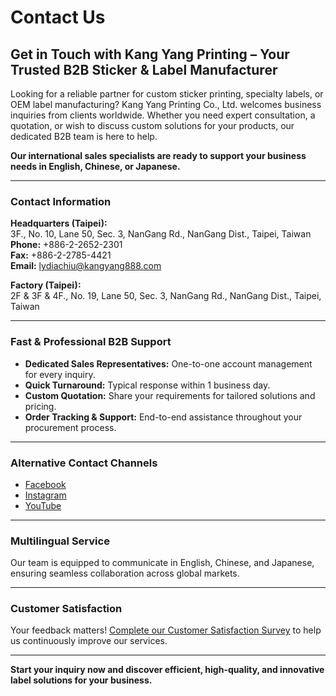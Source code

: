 # Contact Us

## Get in Touch with Kang Yang Printing – Your Trusted B2B Sticker & Label Manufacturer

Looking for a reliable partner for custom sticker printing, specialty labels, or OEM label manufacturing? Kang Yang Printing Co., Ltd. welcomes business inquiries from clients worldwide. Whether you need expert consultation, a quotation, or wish to discuss custom solutions for your products, our dedicated B2B team is here to help. 

**Our international sales specialists are ready to support your business needs in English, Chinese, or Japanese.**

---

### Contact Information

**Headquarters (Taipei):**  
3F., No. 10, Lane 50, Sec. 3, NanGang Rd., NanGang Dist., Taipei, Taiwan  
**Phone:** +886-2-2652-2301  
**Fax:** +886-2-2785-4421  
**Email:** lydiachiu@kangyang888.com

**Factory (Taipei):**  
2F & 3F & 4F., No. 19, Lane 50, Sec. 3, NanGang Rd., NanGang Dist., Taipei, Taiwan

---

### Fast & Professional B2B Support

- **Dedicated Sales Representatives:** One-to-one account management for every inquiry.
- **Quick Turnaround:** Typical response within 1 business day.
- **Custom Quotation:** Share your requirements for tailored solutions and pricing.
- **Order Tracking & Support:** End-to-end assistance throughout your procurement process.

---

### Alternative Contact Channels

- [Facebook](https://www.facebook.com/profile.php?id=100063864581254)
- [Instagram](https://www.instagram.com/kangyangprinting)
- [YouTube](#)

---

### Multilingual Service

Our team is equipped to communicate in English, Chinese, and Japanese, ensuring seamless collaboration across global markets.

---

### Customer Satisfaction

Your feedback matters! [Complete our Customer Satisfaction Survey](#) to help us continuously improve our services.

---

**Start your inquiry now and discover efficient, high-quality, and innovative label solutions for your business.**